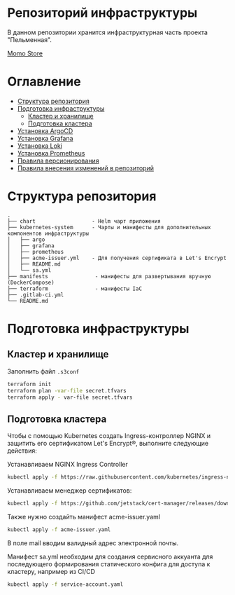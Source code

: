 # Репозиторий инфраструктуры <!-- omit in toc -->

В данном репозитории хранится инфраструктурная часть проекта "Пельменная".

[Momo Store](https://gitlab.praktikum-services.ru/std-018-014/momo-store)

# Оглавление <!-- omit in toc -->

- [Cтруктура репозитория](#cтруктура-репозитория)
- [Подготовка инфраструктуры](#подготовка-инфраструктуры)
  - [Кластер и хранилище](#кластер-и-хранилище)
  - [Подготовка кластера](#подготовка-кластера)
- [Установка ArgoCD](#установка-argocd)
- [Установка Grafana](#установка-grafana)
- [Установка Loki](#установка-loki)
- [Установка Prometheus](#установка-prometheus)
- [Правила версионирования](#правила-версионирования)
- [Правила внесения изменений в репозиторий](#правила-внесения-изменений-в-репозиторий)


# Cтруктура репозитория

```
.
├── chart                  - Helm чарт приложения
├── kubernetes-system      - Чарты и манифесты для дополнительных компонентов инфраструктуры
│   ├── argo
│   ├── grafana
│   ├── prometheus
│   ├── acme-issuer.yml    - Для получения сертификата в Let's Encrypt
│   ├── README.md
│   └── sa.yml
├── manifests               - манифесты для развертывания вручную (DockerCompose)
├── terraform               - манифесты IaC
├── .gitlab-ci.yml
└── README.md
```

# Подготовка инфраструктуры

## Кластер и хранилище

Заполнить файл `.s3conf`

```bash
terraform init
terraform plan -var-file secret.tfvars
terraform apply - var-file secret.tfvars
```

## Подготовка кластера

Чтобы с помощью Kubernetes создать Ingress-контроллер NGINX и защитить его сертификатом Let's Encrypt®, выполните следующие действия:

 Устанавливаем NGINX Ingress Controller

```bash
kubectl apply -f https://raw.githubusercontent.com/kubernetes/ingress-nginx/controller-v1.5.1/deploy/static/provider/cloud/deploy.yaml
```

Устанавливаем менеджер сертификатов:

```bash
kubectl apply -f https://github.com/jetstack/cert-manager/releases/download/v1.6.1/cert-manager.yaml
```

Также нужно создайть манифест acme-issuer.yaml

```bash
kubectl apply -f acme-issuer.yaml
```
В поле mail вводим валидный адрес электронной почты. 

Манифест sa.yml необходим для создания сервисного аккуанта для последующего формирования статического конфига для доступа к кластеру, например из CI/CD

```bash
kubectl apply -f service-account.yaml
```
